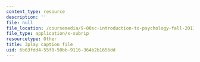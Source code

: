 ```yaml
---
content_type: resource
description: ''
file: null
file_location: /coursemedia/9-00sc-introduction-to-psychology-fall-2011/6b63fdd455f850bb9116364b2b1656dd_gRe7dy2HSTg.vtt
file_type: application/x-subrip
resourcetype: Other
title: 3play caption file
uid: 6b63fdd4-55f8-50bb-9116-364b2b1656dd
---
```

